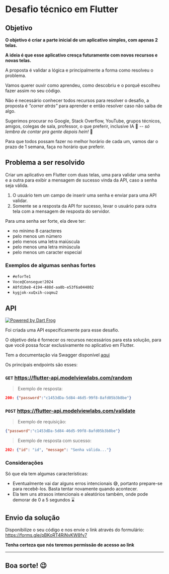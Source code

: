 # Desafio técnico em Flutter

## Objetivo

**O objetivo é criar a parte inicial de um aplicativo simples, com apenas 2 telas.**

**A ideia é que esse aplicativo cresça futuramente com novos recursos e novas telas.**

A proposta é validar a lógica e principalmente a forma como resolveu o problema.

Vamos querer ouvir como aprendeu, como descobriu e o porquê escolheu fazer assim no seu código.

Não é necessário conhecer todos recursos para resolver o desafio, a proposta é _"correr atrás"_ para aprender e então resolver caso não saiba de algo.

Sugerimos procurar no Google, Stack Overflow, YouTube, grupos técnicos, amigos, colegas de sala, professor, o que preferir, inclusive IA 🤖 -- _só lembra de contar pra gente depois hein!_ 📣

Para que todos possam fazer no melhor horário de cada um, vamos dar o prazo de 1 semana, faça no horário que preferir.


## Problema a ser resolvido

Criar um aplicativo em Flutter com duas telas, uma para validar uma senha e a outra para exibir a mensagem de sucesso vinda da API, caso a senha seja válida.

1. O usuário tem um campo de inserir uma senha e enviar para uma API validar.
2. Somente se a resposta da API for sucesso, levar o usuário para outra tela com a mensagem de resposta do servidor.


Para uma senha ser forte, ela deve ter:

- no mínimo 8 caracteres
- pelo menos um número
- pelo menos uma letra maiúscula
- pelo menos uma letra minúscula
- pelo menos um caracter especial


### Exemplos de algumas senhas fortes

- `#eforTe1`
- `Voce@Consegue!2024`
- `A8fd10e8-4194-488d-aa8b-e53f6a044802`
- `kygjok-xuQxih-coqmu2`


## API

[![Powered by Dart Frog](https://img.shields.io/endpoint?url=https://tinyurl.com/dartfrog-badge)](https://dartfrog.vgv.dev)

Foi criada uma API especificamente para esse desafio.

O objetivo dela é fornecer os recursos necessários para esta solução, para que você possa focar exclusivamente no aplicativo em Flutter.

Tem a documentação via Swagger disponível [aqui](https://flutter-api.modelviewlabs.com/index.html)

Os principais endpoints são esses:

### `GET` https://flutter-api.modelviewlabs.com/random
        
> Exemplo de resposta: 

```json
200: {"password":"c1453dDa-5d84-46d5-99f8-8afd05b3b8be"}
```

### `POST` https://flutter-api.modelviewlabs.com/validate
        
> Exemplo de requisição: 

```json
{"password":"c1453dDa-5d84-46d5-99f8-8afd05b3b8be"}
````

> Exemplo de resposta com sucesso:

```json
202: {"id": "id", "message": "Senha válida..."}
```

### Considerações

Só que ela tem algumas características:

- Eventualmente vai dar alguns erros intencionais 😅, portanto prepare-se para recebê-los. Basta tentar novamente quando acontecer.
- Ela tem uns atrasos intencionais e aleatórios também, onde pode demorar de 0 a 5 segundos ⌛️


## Envio da solução

Disponibilize o seu código e nos envie o link através do formulário: 
https://forms.gle/pBKoRT4RiNvKW8fy7

**Tenha certeza que nós teremos permissão de acesso ao link**


---


## Boa sorte! 😉
